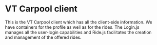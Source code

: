 # VT Carpool client

This is the VT Carpool client which has all the client-side information. We have containers for the profile as well as for the rides. The Login.js manages all the user-login capabilities and Ride.js facilitates the creation and management of the offered rides.

```
